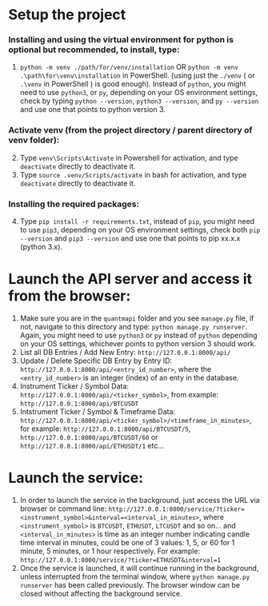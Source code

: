 # Setup the project
### Installing and using the virtual environment for python is optional but recommended, to install, type: 
1. ```python -m venv ./path/for/venv/installation``` OR ```python -m venv .\path\for\venv\installation``` in PowerShell. (using just the ```./venv``` ( or ```.\venv``` in PowerShell ) is good enough). Instead of ```python```, you might need to use ```python3```, or ```py```, depending on your OS environment settings, check by typing ```python --version```, ```python3 --version```, and ```py --version``` and use one that points to python version 3. 

### Activate venv (from the project directory / parent directory of venv folder):
2. Type ```venv\Scripts\Activate``` in Powershell for activation, and type ```deactivate``` directly to deactivate it.
3. Type ```source .venv/Scripts/activate``` in bash for activation, and type ```deactivate``` directly to deactivate it.

### Installing the required packages:
4. Type ```pip install -r requirements.txt```, instead of ```pip```, you might need to use ```pip3```, depending on your OS environment settings, check both ```pip --version``` and ```pip3 --version``` and use one that points to pip xx.x.x (python 3.x).

# Launch the API server and access it from the browser:
1. Make sure you are in the ```quantmapi``` folder and you see ```manage.py``` file, if not, navigate to this directory and type: ```python manage.py runserver```. Again, you might need to use ```python3``` or ```py``` instead of ```python``` depending on your OS settings, whichever points to python version 3 should work. 
2. List all DB Entries / Add New Entry: ```http://127.0.0.1:8000/api/```
3. Update / Delete Specific DB Entry by Entry ID: ```http://127.0.0.1:8000/api/<entry_id_number>```, where the ```<entry_id_number>``` is an integer (index) of an enty in the database. 
4. Instrument Ticker / Symbol Data: ```http://127.0.0.1:8000/api/<ticker_symbol>```, from example: ```http://127.0.0.1:8000/api/BTCUSDT```
5. Intstrument Ticker / Symbol & Timeframe Data: ```http://127.0.0.1:8000/api/<ticker_symbol>/<timeframe_in_minutes>```, for example: ```http://127.0.0.1:8000/api/BTCUSDT/5```, ```http://127.0.0.1:8000/api/BTCUSDT/60``` or ```http://127.0.0.1:8000/api/ETHUSDT/1``` etc...


# Launch the service:
1. In order to launch the service in the background, just access the URL via browser or command line: ```http://127.0.0.1:8000/service/?ticker=<instrument_symbol>&interval=<interval_in_minutes>```, where ```<instrument_symbol>``` is ```BTCUSDT```, ```ETHUSDT```, ```LTCUSDT``` and so on... and ```<interval_in_minutes>``` is time as an integer number indicating candle time interval in minutes, could be one of 3 values: 1, 5, or 60 for 1 minute, 5 minutes, or 1 hour respectively. For example: ```http://127.0.0.1:8000/service/?ticker=ETHUSDT&interval=1```
2. Once the service is launched, it will continue running in the background, unless interrupted from the terminal window, where ```python manage.py runserver``` has been called previously. The browser window can be closed without affecting the background service. 